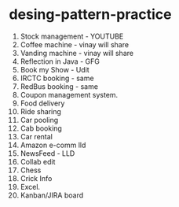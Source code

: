 # desing-pattern-practice


1. Stock management - YOUTUBE
2. Coffee machine - vinay will share
3. Vanding machine - vinay will share
4. Reflection in Java - GFG
5. Book my Show - Udit
6. IRCTC booking - same
7. RedBus booking - same
12. Coupon management system.
13. Food delivery
14. Ride sharing
15. Car pooling
16. Cab booking
17. Car rental
18. Amazon e-comm lld
19. NewsFeed - LLD
20. Collab edit
23. Chess
24. Crick Info
25. Excel.
26. Kanban/JIRA board
